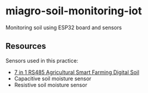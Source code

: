 # miagro-soil-monitoring-iot

Monitoring soil using ESP32 board and sensors

## Resources

Sensors used in this practice:

* [7 in 1 RS485 Agricultural Smart Farming Digital Soil](https://www.alibaba.com/product-detail/7-in-1-RS485-Agricultural-Smart_1600093205028.html)
* Capacitive soil moisture sensor
* Resistive soil moisture sensor


